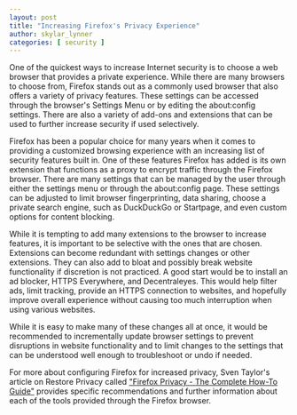 ```yaml
---
layout: post
title: "Increasing Firefox's Privacy Experience"
author: skylar_lynner
categories: [ security ]
---
```


One of the quickest ways to increase Internet security is to choose a web browser that provides a private experience. While there are many browsers to choose from, Firefox stands out as a commonly used browser that also offers a variety of privacy features. These settings can be accessed through the browser's Settings Menu or by editing the about:config settings. There are also a variety of add-ons and extensions that can be used to further increase security if used selectively.

Firefox has been a popular choice for many years when it comes to providing a customized browsing experience with an increasing list of security features built in. One of these features Firefox has added is its own extension that functions as a proxy to encrypt traffic through the Firefox browser. There are many settings that can be managed by the user through either the settings menu or through the about:config page. These settings can be adjusted to limit browser fingerprinting, data sharing, choose a private search engine, such as DuckDuckGo or Startpage, and even custom options for content blocking.

While it is tempting to add many extensions to the browser to increase features, it is important to be selective with the ones that are chosen. Extensions can become redundant with settings changes or other extensions. They can also add to bloat and possibly break website functionality if discretion is not practiced. A good start would be to install an ad blocker, HTTPS Everywhere, and Decentraleyes. This would help filter ads, limit tracking, provide an HTTPS connection to websites, and hopefully improve overall experience without causing too much interruption when using various websites.

While it is easy to make many of these changes all at once, it would be recommended to incrementally update browser settings to prevent disruptions in website functionality and to limit changes to the settings that can be understood well enough to troubleshoot or undo if needed.

For more about configuring Firefox for increased privacy, Sven Taylor's article on Restore Privacy called ["Firefox Privacy - The Complete How-To Guide"](https://restoreprivacy.com/firefox-privacy/) provides specific recommendations and further information about each of the tools provided through the Firefox browser.
